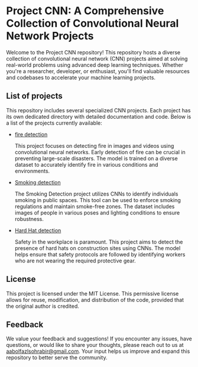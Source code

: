 # Project CNN: A Comprehensive Collection of Convolutional Neural Network Projects

Welcome to the Project CNN repository! This repository hosts a diverse collection of convolutional neural network (CNN) projects aimed at solving real-world problems using advanced deep learning techniques. Whether you're a researcher, developer, or enthusiast, you'll find valuable resources and codebases to accelerate your machine learning projects.
## List of projects
This repository includes several specialized CNN projects. Each project has its own dedicated directory with detailed documentation and code. Below is a list of the projects currently available:
 - [fire detection](https://github.com/AABOLFAZLSOHRABI/CNN/tree/64a4e890babfca9f4687ab25be180ffcca3ea720/fire%20detection)

   This project focuses on detecting fire in images and videos using convolutional neural networks. Early detection of fire can be crucial in preventing large-scale disasters. The model is trained on a diverse dataset to accurately identify fire in various conditions and environments.
 - [Smoking detection](https://github.com/AABOLFAZLSOHRABI/CNN/tree/fedfc9eeb541058471e664e210afd420ad75f178/Smoking%20detection)

   The Smoking Detection project utilizes CNNs to identify individuals smoking in public spaces. This tool can be used to enforce smoking regulations and maintain smoke-free zones. The dataset includes images of people in various poses and lighting conditions to ensure robustness.
 - [Hard Hat detection](https://github.com/AABOLFAZLSOHRABI/CNN/tree/381f5e4e8eb6a3b09b903345979baa81e9199d1d/Hard%20Hat%20detection)

   Safety in the workplace is paramount. This project aims to detect the presence of hard hats on construction sites using CNNs. The model helps ensure that safety protocols are followed by identifying workers who are not wearing the required protective gear.


## License

This project is licensed under the MIT License. This permissive license allows for reuse, modification, and distribution of the code, provided that the original author is credited.

## Feedback

We value your feedback and suggestions! If you encounter any issues, have questions, or would like to share your thoughts, please reach out to us at aabolfazlsohrabir@gmail.com. Your input helps us improve and expand this repository to better serve the community.
